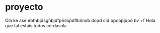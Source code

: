 proyecto
========

Ola ke ase
ebthbjdsgñbjdfpñsbṕdflbñnob dopd cid bpcopjdpò bv +f Hola que tal estais todos cerdasola
